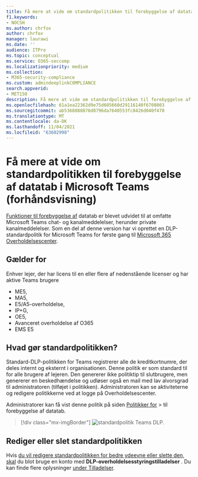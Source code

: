 ```yaml
---
title: Få mere at vide om standardpolitikken til forebyggelse af datatab i Microsoft Teams (forhåndsvisning)
f1.keywords:
- NOCSH
ms.author: chrfox
author: chrfox
manager: laurawi
ms.date: ''
audience: ITPro
ms.topic: conceptual
ms.service: O365-seccomp
ms.localizationpriority: medium
ms.collection:
- M365-security-compliance
ms.custom: admindeeplinkCOMPLIANCE
search.appverid:
- MET150
description: Få mere at vide om standardpolitikken til forebyggelse af datatab i Microsoft Teams
ms.openlocfilehash: 61a1ea22362d9e75d605660d29116140f6708003
ms.sourcegitcommit: ab5368888876d8796da7640553fc8426d040f470
ms.translationtype: MT
ms.contentlocale: da-DK
ms.lasthandoff: 11/04/2021
ms.locfileid: "63602998"
---
```

# <a name="learn-about-the-default-data-loss-prevention-policy-in-microsoft-teams-preview"></a>Få mere at vide om standardpolitikken til forebyggelse af datatab i Microsoft Teams (forhåndsvisning)

[Funktioner til forebyggelse af](dlp-learn-about-dlp.md) datatab er blevet udvidet til at omfatte Microsoft Teams chat- og kanalmeddelelser, herunder private kanalmeddelelser. Som en del af denne version har vi oprettet en DLP-standardpolitik for Microsoft Teams for første gang til <a href="https://go.microsoft.com/fwlink/p/?linkid=2077149" target="_blank">Microsoft 365 Overholdelsescenter</a>.

## <a name="applies-to"></a>Gælder for

Enhver lejer, der har licens til en eller flere af nedenstående licenser og har aktive Teams brugere
 
- ME5, 
- MA5, 
- E5/A5-overholdelse, 
- IP+G, 
- OE5, 
- Avanceret overholdelse af O365 
- EMS E5


## <a name="what-does-the-default-policy-do"></a>Hvad gør standardpolitikken?

Standard-DLP-politikken for Teams registrerer alle de kreditkortnumre, der deles internt og eksternt i organisationen. Denne politik er som standard til for alle brugere af lejeren. Den genererer ikke politiktip til slutbrugere, men genererer en beskedhændelse og udløser også en mail med lav alvorsgrad til administratoren (tilføjet i politikken). Administratoren kan se aktiviteterne og redigere politikkerne ved at logge på Overholdelsescenter.

Administratorer kan få vist denne politik på siden [Politikker for](https://compliance.microsoft.com/compliancesettings) > til forebyggelse af datatab.


> [!div class="mx-imgBorder"]
> ![standardpolitik Teams DLP.](../media/default-teams-dlp-policy.png)

## <a name="edit-or-delete-the-default-policy"></a>Rediger eller slet standardpolitikken

Hvis [du vil redigere standardpolitikken for bedre ydeevne eller slette den, skal](create-test-tune-dlp-policy.md#tune-a-dlp-policy) du blot bruge en konto med **DLP-overholdelsesstyringstilladelser** . Du kan finde flere oplysninger [under Tilladelser](create-test-tune-dlp-policy.md#permissions).

